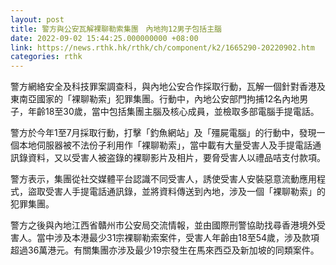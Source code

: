 ```yaml
---
layout: post
title: 警方與公安瓦解裸聊勒索集團　內地拘12男子包括主腦
date: 2022-09-02 15:44:25.000000000 +08:00
link: https://news.rthk.hk/rthk/ch/component/k2/1665290-20220902.htm
categories: rthk
---
```


警方網絡安全及科技罪案調查科，與內地公安合作採取行動，瓦解一個針對香港及東南亞國家的「裸聊勒索」犯罪集團。行動中，內地公安部門拘捕12名內地男子，年齡18至30歲，當中包括集團主腦及核心成員，並檢取多部電腦手提電話。

警方於今年1至7月採取行動，打擊「釣魚網站」及「殭屍電腦」的行動中，發現一個本地伺服器被不法份子利用作「裸聊勒索」，當中載有大量受害人及手提電話通訊錄資料，又以受害人被盗錄的裸聊影片及相片，要脅受害人以禮品咭支付款項。

警方表示，集團從社交媒體平台認識不同受害人，誘使受害人安裝惡意流動應用程式，盜取受害人手提電話通訊錄，並將資料傳送到內地，涉及一個「裸聊勒索」的犯罪集團。

警方之後與內地江西省贛州市公安局交流情報，並由國際刑警協助找尋香港境外受害人。當中涉及本港最少31宗裸聊勒索案件，受害人年齡由18至54歲，涉及款項超過36萬港元。有關集團亦涉及最少19宗發生在馬來西亞及新加坡的同類案件。
